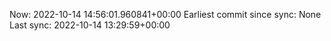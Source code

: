 Now: 2022-10-14 14:56:01.960841+00:00 Earliest commit since sync: None Last sync: 2022-10-14 13:29:59+00:00
